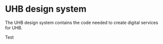 # UHB design system

The UHB design system contains the code needed to create digital services for UHB.

Test